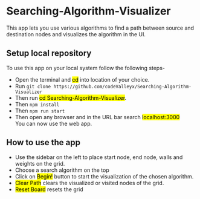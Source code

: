 # Searching-Algorithm-Visualizer
This app lets you use various algorithms to find a path between source and destination nodes and visualizes the algorithm in the UI.

## Setup local repository
To use this app on your local system follow the following steps-
* Open the terminal and <mark>cd</mark> into location of your choice.
* Run `git clone https://github.com/codeValleyx/Searching-Algorithm-Visualizer`
* Then run <mark>cd Searching-Algorithm-Visualizer</mark>.
* Then `npm install`
* Then `npm run start`
* Then open any browser and in the URL bar search <mark>localhost:3000</mark>  
You can now use the web app.

## How to use the app
* Use the sidebar on the left to place start node, end node, walls and weights on the grid.
* Choose a search algorithm on the top
* Click on <mark>Begin!</mark> button to start the visualization of the chosen algorithm.
* <mark>Clear Path</mark> clears the visualized or visited nodes of the grid.
* <mark>Reset Board</mark> resets the grid
